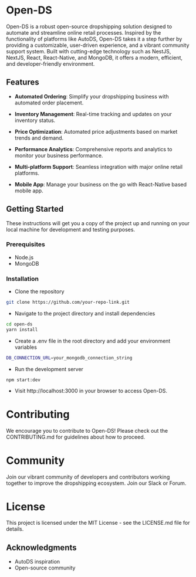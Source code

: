 # Open-DS

Open-DS is a robust open-source dropshipping solution designed to automate and streamline online retail processes. Inspired by the functionality of platforms like AutoDS, Open-DS takes it a step further by providing a customizable, user-driven experience, and a vibrant community support system. Built with cutting-edge technology such as NestJS, NextJS, React, React-Native, and MongoDB, it offers a modern, efficient, and developer-friendly environment.

## Features

- **Automated Ordering**: Simplify your dropshipping business with automated order placement.

- **Inventory Management**: Real-time tracking and updates on your inventory status.

- **Price Optimization**: Automated price adjustments based on market trends and demand.

- **Performance Analytics**: Comprehensive reports and analytics to monitor your business performance.

- **Multi-platform Support**: Seamless integration with major online retail platforms.

- **Mobile App**: Manage your business on the go with React-Native based mobile app.

## Getting Started

These instructions will get you a copy of the project up and running on your local machine for development and testing purposes.

### Prerequisites

- Node.js
- MongoDB

### Installation

- Clone the repository

```bash
git clone https://github.com/your-repo-link.git
```

- Navigate to the project directory and install dependencies

```bash
cd open-ds
yarn install
```

- Create a .env file in the root directory and add your environment variables

```bash
DB_CONNECTION_URL=your_mongodb_connection_string
```

- Run the development server

```arduino
npm start:dev
```

- Visit http://localhost:3000 in your browser to access Open-DS.

# Contributing

We encourage you to contribute to Open-DS! Please check out the CONTRIBUTING.md for guidelines about how to proceed.

# Community

Join our vibrant community of developers and contributors working together to improve the dropshipping ecosystem. Join our Slack or Forum.

# License

This project is licensed under the MIT License - see the LICENSE.md file for details.

## Acknowledgments

- AutoDS inspiration
- Open-source community
